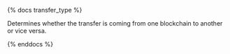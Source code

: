 {% docs transfer_type %}

Determines whether the transfer is coming from one blockchain to another or vice versa.

{% enddocs %}
